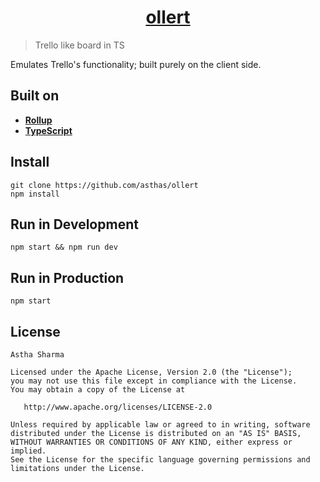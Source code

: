 <h1 align="center"><a href="https://ollert.astha.me">ollert</a></h1>

> Trello like board in TS

Emulates Trello's functionality; built purely on the client side.

Built on
--------

* **[Rollup](http://rollupjs.org)**
* **[TypeScript](https://www.typescriptlang.org)**

Install
-------

    git clone https://github.com/asthas/ollert
    npm install

Run in Development
------------------

    npm start && npm run dev


Run in Production
------------------

    npm start

License
-------

    Astha Sharma

    Licensed under the Apache License, Version 2.0 (the "License");
    you may not use this file except in compliance with the License.
    You may obtain a copy of the License at

       http://www.apache.org/licenses/LICENSE-2.0

    Unless required by applicable law or agreed to in writing, software
    distributed under the License is distributed on an "AS IS" BASIS,
    WITHOUT WARRANTIES OR CONDITIONS OF ANY KIND, either express or implied.
    See the License for the specific language governing permissions and
    limitations under the License.
